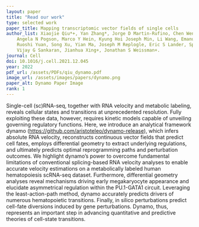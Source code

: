 ```yaml
---
layout: paper
title: "Read our work"
type: selected work
paper_title: Mapping transcriptomic vector fields of single cells
author_list: Xiaojie Qiu*+, Yan Zhang*, Jorge D Martin-Rufino, Chen Weng, Shayan Hosseinzadeh, Dian Yang, 
    Angela N Pogson, Marco Y Hein, Kyung Hoi Joseph Min, Li Wang, Emanuelle I Grody, Matthew J Shurtleff, 
    Ruoshi Yuan, Song Xu, Yian Ma, Joseph M Replogle, Eric S Lander, Spyros Darmanis, Ivet Bahar, 
    Vijay G Sankaran, Jianhua Xing+, Jonathan S Weissman+.
journal: Cell
doi: 10.1016/j.cell.2021.12.045
year: 2022
pdf_url: /assets/PDFs/qiu_dynamo.pdf
image_url: /assets/images/papers/dynamo.png
paper_alt: Dynamo Paper Image
rank: 1
---
```


Single-cell (sc)RNA-seq, together with RNA velocity and metabolic labeling, reveals cellular states and transitions at 
unprecedented resolution. Fully exploiting these data, however, requires kinetic models capable of unveiling governing 
regulatory functions. Here, we introduce an analytical framework dynamo (https://github.com/aristoteleo/dynamo-release), 
which infers absolute RNA velocity, reconstructs continuous vector fields that predict cell fates, employs differential 
geometry to extract underlying regulations, and ultimately predicts optimal reprogramming paths and perturbation 
outcomes. We highlight dynamo’s power to overcome fundamental limitations of conventional splicing-based RNA velocity 
analyses to enable accurate velocity estimations on a metabolically labeled human hematopoiesis scRNA-seq dataset. 
Furthermore, differential geometry analyses reveal mechanisms driving early megakaryocyte appearance and elucidate 
asymmetrical regulation within the PU.1-GATA1 circuit. Leveraging the least-action-path method, dynamo accurately 
predicts drivers of numerous hematopoietic transitions. Finally, in silico perturbations predict cell-fate diversions 
induced by gene perturbations. Dynamo, thus, represents an important step in advancing quantitative
and predictive theories of cell-state transitions.